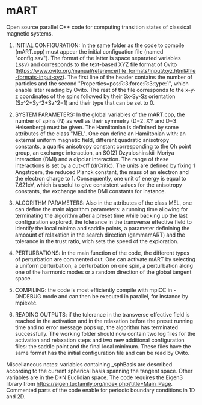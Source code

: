 # mART
Open source parallel C++ code for computing transition states of classical magnetic systems.

1. INITIAL CONFIGURATION: In the same folder as the code to compile (mART.cpp) must appear the initial configuation file (named "config.ssv"). The format of the latter is space separated variables (.ssv) and corresponds to the text-based XYZ file format of Ovito (https://www.ovito.org/manual/reference/file_formats/input/xyz.html#file-formats-input-xyz). The first line of the header contains the number of particles and the second "Properties=pos:R:3:force:R:3:type:1", which enable later reading by Ovito. The rest of the file corresponds to the x-y-z coordinates of the spins followed by their Sx-Sy-Sz orientation (Sx^2+Sy^2+Sz^2=1) and their type that can be set to 0.

2. SYSTEM PARAMETERS:  In the global variables of the mART.cpp, the number of spins (N) as well as their symmetry (D=2: XY and D=3: Heisenberg) must be given. The Hamiltonian is definined by some attributes of the class "MEL". One can define an Hamiltonian with: an external uniform magnetic field, different quadratic anisotropy constants, a quartic anisotropy constant corresponding to the Oh point group, an exchange interaction, an SO(2) Dzyaloshinskii–Moriya interaction (DMI) and a dipolar interaction. The range of these interactions is set by a cut-off (drCritic). The units are defined by fixing 1 Angstroem, the reduced Planck constant, the mass of an electron and the electron charge to 1. Consequently, one unit of energy is equal to 7.621eV, which is useful to give consistent values for the anisotropy constants, the exchange and the DMI constants for instance.

4. ALGORITHM PARAMETERS: Also in the attributes of the class MEL, one can define the main algorithm parameters: a running time allowing for terminating the algorithm after a preset time while backing up the last configuration explored, the tolerance in the transverse effective field to identify the local minima and saddle points, a parameter definining the amoount of relaxation in the search direction (gammamART) and the tolerance in the trust ratio, wich sets the speed of the exploration.

5. PERTURBATIONS: In the main function of the code, the different types of perturbation are commented out. One can activate mART by selecting a uniform perturbation, a perturbation on one spin, a perturbation along one of the harmonic modes or a random direction of the global tangent space. 
    
6. COMPILING: the code is most efficiently compile with mpiCC in -DNDEBUG mode and can then be executed in parallel, for instance by mpiexec.

7. READING OUTPUTS: if the tolerance in the transverse effective field is reached in the activation and in the relaxation before the preset running time and no error message pops up, the algorithm has terminated successfully. The working folder should now contain two log files for the activation and relaxation steps and two new additional configuration files: the saddle point and the final local minimum. These files have the same format has the initial configuration file and can be read by Ovito. 

Miscellaneous notes:
variables containing _sphBasis are described according to the current spherical basis spanning the tangent space. Other variables are in the D*N Euclidian space. 
The code requires the Eigen3 library from https://eigen.tuxfamily.org/index.php?title=Main_Page.
Commented parts of the code enable for periodic boundary conditions in 1D and 2D.  
